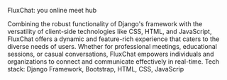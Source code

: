 FluxChat: you online meet hub

Combining the robust functionality of Django's framework with the versatility of client-side technologies like 
CSS, HTML, and JavaScript, FluxChat offers a dynamic and feature-rich experience that caters to the diverse 
needs of users. Whether for professional meetings, educational sessions, or casual conversations, FluxChat 
empowers individuals and organizations to connect and communicate effectively in real-time.
Tech stack: Django Framework, Bootstrap, HTML, CSS, JavaScrip

